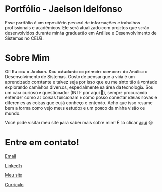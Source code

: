 # Portfólio - Jaelson Idelfonso
Esse portfólio é um repositório pessoal de informações e trabalhos profissionais e acadêmicos. Ele será atualizado com projetos que serão desenvolvidos durante minha graduação em Análise e Desenvolvimento de Sistemas no CEUB.

# Sobre Mim
Oi! Eu sou o Jaelson.
Sou estudante do primeiro semestre de Análise e Desenvolvimento de Sistemas. Gosto de pensar que a vida é um aprendizado constante e talvez seja por isso que eu me sinto tão à vontade explorando caminhos diversos, especialmente na área da tecnologia. Sou um cara curioso e questionador (INTP por aqui 👀), sempre procurando entender como as coisas funcionam e como posso conectar ideias novas e diferentes as coisas que eu já conheço e entendo. Acho que isso resume bem a forma como vejo meus estudos e um pouco da minha visão de mundo.

Você pode visitar meu site para saber mais sobre mim! É só clicar [aqui](https://jaelsonidelfonso.my.canva.site/) 😃

# Entre em contato!

[Email](mailto:jaelso.ais@gmail.com)

[LinkedIn](https://www.linkedin.com/in/jaelson-idelfonso/)

[Meu site](https://jaelsonidelfonso.my.canva.site/)

[Currículo](https://drive.google.com/file/d/1iNISyQi_N_awIjZspV8tYyPcLHgQQQrG/view)
